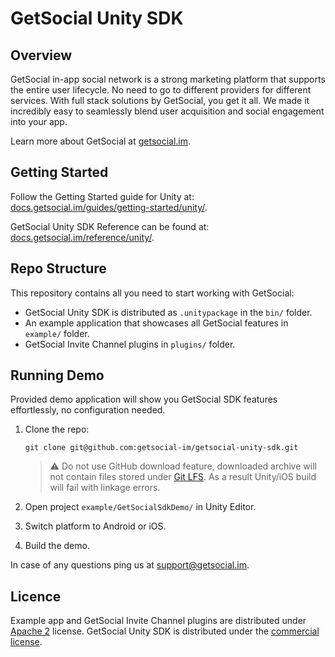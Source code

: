 # GetSocial Unity SDK 

## Overview
GetSocial in-app social network is a strong marketing platform that supports the entire user lifecycle. No need to go to different providers for different services. With full stack solutions by GetSocial, you get it all. We made it incredibly easy to seamlessly blend user acquisition and social engagement into your app.

Learn more about GetSocial at [getsocial.im](http://getsocial.im).

## Getting Started

Follow the Getting Started guide for Unity at: [docs.getsocial.im/guides/getting-started/unity/](http://docs.getsocial.im/guides/getting-started/unity/).

GetSocial Unity SDK Reference can be found at: [docs.getsocial.im/reference/unity/](http://docs.getsocial.im/reference/unity/).

## Repo Structure

This repository contains all you need to start working with GetSocial:

- GetSocial Unity SDK is distributed as `.unitypackage` in the `bin/` folder.
- An example application that showcases all GetSocial features in `example/` folder.
- GetSocial Invite Channel plugins in `plugins/` folder. 

## Running Demo

Provided demo application will show you GetSocial SDK features effortlessly, no configuration needed.
 
1. Clone the repo:

       git clone git@github.com:getsocial-im/getsocial-unity-sdk.git
       
   > ⚠️ Do not use GitHub download feature, downloaded archive will not contain files stored under [Git LFS](https://git-lfs.github.com/). As a result Unity/iOS build will fail with linkage errors.
   
1. Open project `example/GetSocialSdkDemo/` in Unity Editor.
1. Switch platform to Android or iOS.
1. Build the demo.

In case of any questions ping us at [support@getsocial.im](mailto:support@getsocial.im).

## Licence

Example app and GetSocial Invite Channel plugins are distributed under [Apache 2](https://choosealicense.com/licenses/apache-2.0/) license. GetSocial Unity SDK is distributed under the [commercial license](https://www.getsocial.im/legal/).
